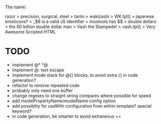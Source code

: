  The name:

 razor 
	> precision, surgical, steel
	> tanto
	> wakizashi
		> WK.tpl()
		> japanese emoticons?
		> _$8 is a valid JS identifier
		> mootools has $$ 
			> double dollars 
			> the 60 billion double dollar man 
				> Vash the Stampede! 
				> vash.tpl()
					> Very Awesome Scripted HTML

# TODO

* implement @* *@
* implement @: text escape
* implement mode stack for @{} blocks, to avoid extra {} in code generation?
* refactor to remove repeated code
* probably only need one buffer
* change regexes to straight string compares where possible for speed
* add modelPropertyName/modelName config option
* add possiblity for useWith configuration from within template? special keyword?
* in code generation, be smarter to avoid extraneous +=